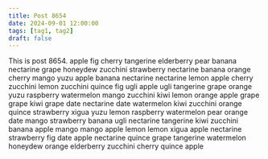 ```yaml
---
title: Post 8654
date: 2024-09-01 12:00:00
tags: [tag1, tag2]
draft: false
---
```

This is post 8654.
apple
fig
cherry
tangerine
elderberry
pear
banana
nectarine
grape
honeydew
zucchini
strawberry
nectarine
banana
orange
cherry
mango
yuzu
apple
banana
nectarine
nectarine
lemon
apple
cherry
zucchini
lemon
zucchini
quince
fig
ugli
apple
ugli
tangerine
grape
orange
yuzu
raspberry
watermelon
mango
zucchini
kiwi
lemon
orange
apple
grape
grape
kiwi
grape
date
nectarine
date
watermelon
kiwi
zucchini
orange
quince
strawberry
xigua
yuzu
lemon
raspberry
watermelon
pear
orange
date
mango
strawberry
banana
ugli
nectarine
tangerine
kiwi
zucchini
banana
apple
mango
mango
apple
lemon
lemon
xigua
apple
nectarine
strawberry
fig
date
apple
nectarine
quince
grape
tangerine
watermelon
honeydew
orange
elderberry
zucchini
cherry
quince
apple

